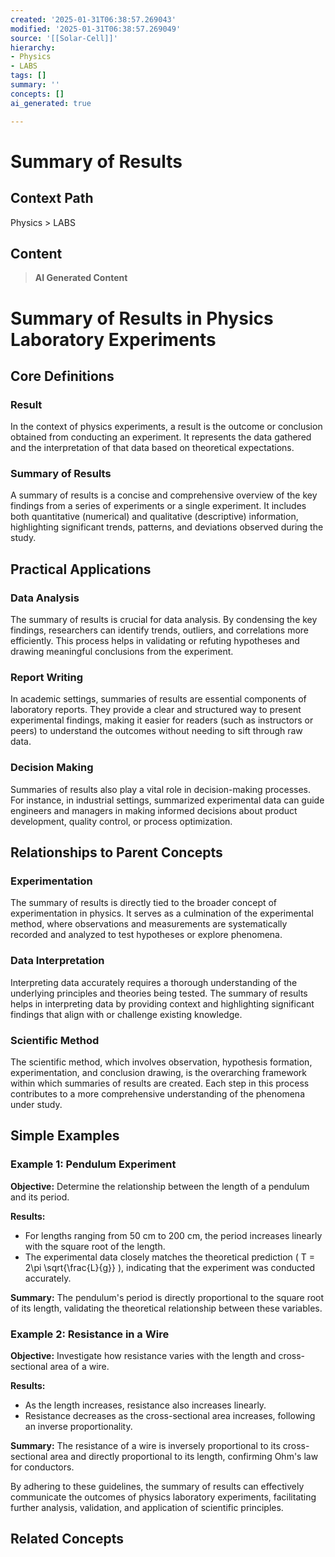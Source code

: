 ```yaml
---
created: '2025-01-31T06:38:57.269043'
modified: '2025-01-31T06:38:57.269049'
source: '[[Solar-Cell]]'
hierarchy:
- Physics
- LABS
tags: []
summary: ''
concepts: []
ai_generated: true

---
```


# Summary of Results

## Context Path
Physics > LABS

## Content
> **AI Generated Content**
 # Summary of Results in Physics Laboratory Experiments

## Core Definitions

### Result
In the context of physics experiments, a result is the outcome or conclusion obtained from conducting an experiment. It represents the data gathered and the interpretation of that data based on theoretical expectations.

### Summary of Results
A summary of results is a concise and comprehensive overview of the key findings from a series of experiments or a single experiment. It includes both quantitative (numerical) and qualitative (descriptive) information, highlighting significant trends, patterns, and deviations observed during the study.

## Practical Applications

### Data Analysis
The summary of results is crucial for data analysis. By condensing the key findings, researchers can identify trends, outliers, and correlations more efficiently. This process helps in validating or refuting hypotheses and drawing meaningful conclusions from the experiment.

### Report Writing
In academic settings, summaries of results are essential components of laboratory reports. They provide a clear and structured way to present experimental findings, making it easier for readers (such as instructors or peers) to understand the outcomes without needing to sift through raw data.

### Decision Making
Summaries of results also play a vital role in decision-making processes. For instance, in industrial settings, summarized experimental data can guide engineers and managers in making informed decisions about product development, quality control, or process optimization.

## Relationships to Parent Concepts

### Experimentation
The summary of results is directly tied to the broader concept of experimentation in physics. It serves as a culmination of the experimental method, where observations and measurements are systematically recorded and analyzed to test hypotheses or explore phenomena.

### Data Interpretation
Interpreting data accurately requires a thorough understanding of the underlying principles and theories being tested. The summary of results helps in interpreting data by providing context and highlighting significant findings that align with or challenge existing knowledge.

### Scientific Method
The scientific method, which involves observation, hypothesis formation, experimentation, and conclusion drawing, is the overarching framework within which summaries of results are created. Each step in this process contributes to a more comprehensive understanding of the phenomena under study.

## Simple Examples

### Example 1: Pendulum Experiment
**Objective:** Determine the relationship between the length of a pendulum and its period.

**Results:**
- For lengths ranging from 50 cm to 200 cm, the period increases linearly with the square root of the length.
- The experimental data closely matches the theoretical prediction \( T = 2\pi \sqrt{\frac{L}{g}} \), indicating that the experiment was conducted accurately.

**Summary:** The pendulum's period is directly proportional to the square root of its length, validating the theoretical relationship between these variables.

### Example 2: Resistance in a Wire
**Objective:** Investigate how resistance varies with the length and cross-sectional area of a wire.

**Results:**
- As the length increases, resistance also increases linearly.
- Resistance decreases as the cross-sectional area increases, following an inverse proportionality.

**Summary:** The resistance of a wire is inversely proportional to its cross-sectional area and directly proportional to its length, confirming Ohm's law for conductors.

By adhering to these guidelines, the summary of results can effectively communicate the outcomes of physics laboratory experiments, facilitating further analysis, validation, and application of scientific principles.

## Related Concepts
